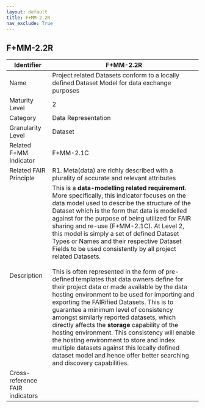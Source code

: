 ```yaml
---
layout: default
title: F+MM-2.2R
nav_exclude: True
---
```


## F+MM-2.2R

| Identifier | F+MM-2.2R |
| ---------- | ----------|
| Name | Project related Datasets conform to a locally defined Dataset Model for data exchange purposes |
| Maturity Level | 2 |
| Category | Data Representation |
| Granularity Level | Dataset |
| Related F+MM Indicator| F+MM-2.1C|
| Related FAIR Principle | R1. Meta(data) are richly described with a plurality of accurate and relevant attributes |
| Description | This is a **data-modelling related requirement**. More specifically, this indicator focuses on the data model used to describe the structure of the Dataset which is the form that data is modelled against for the purpose of being utilized for FAIR sharing and re-use (F+MM-2.1C). At Level 2, this model is simply a set of defined Dataset Types or Names and their respective Dataset Fields to be used consistently by all project related Datasets. <br> <br> This is often represented in the form of pre-defined templates that data owners define for their project data or made available by the data hosting environment to be used for importing and exporting the FAIRified Datasets. This is to guarantee a minimum level of consistency amongst similarly reported datasets, which directly affects the **storage** capability of the hosting environment. This consistency will enable the hosting environment to store and index multiple datasets against this locally defined dataset model and hence offer better searching and discovery capabilities. |
| Cross-reference FAIR indicators | |